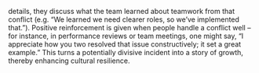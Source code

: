 details, they discuss what the team learned about teamwork from that conflict (e.g. “We learned we need clearer roles, so we’ve implemented that.”). Positive reinforcement is given when people handle a conflict well – for instance, in performance reviews or team meetings, one might say, “I appreciate how you two resolved that issue constructively; it set a great example.” This turns a potentially divisive incident into a story of growth, thereby enhancing cultural resilience.